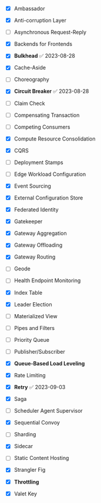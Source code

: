 
- [x] Ambassador
- [x] Anti-corruption Layer
- [ ] Asynchronous Request-Reply
- [x] Backends for Frontends
- [x] **Bulkhead** ✅ 2023-08-28
- [x] Cache-Aside
- [ ] Choreography
- [x] **Circuit Breaker** ✅ 2023-08-28
- [ ] Claim Check
- [ ] Compensating Transaction
- [ ] Competing Consumers
- [x] Compute Resource Consolidation
- [x] CQRS
- [ ] Deployment Stamps
- [ ] Edge Workload Configuration
- [x] Event Sourcing
- [x] External Configuration Store
- [x] Federated Identity
- [x] Gatekeeper
- [x] Gateway Aggregation
- [x] Gateway Offloading
- [x] Gateway Routing
- [ ] Geode
- [ ] Health Endpoint Monitoring
- [x] Index Table
- [x] Leader Election
- [ ] Materialized View
- [ ] Pipes and Filters
- [ ] Priority Queue
- [ ] Publisher/Subscriber
- [x] **Queue-Based Load Leveling**
- [x] Rate Limiting
- [x] **Retry** ✅ 2023-09-03
- [x] Saga
- [ ] Scheduler Agent Supervisor
- [x] Sequential Convoy
- [ ] Sharding
- [x] Sidecar
- [ ] Static Content Hosting
- [x] Strangler Fig
- [x] **Throttling**
- [x] Valet Key


